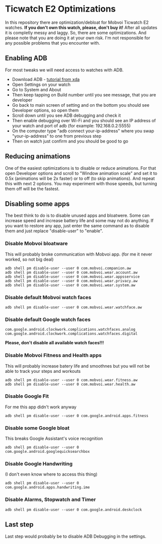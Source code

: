 # Ticwatch E2 Optimizations
In this repository there are optimization/debloat for Mobvoi Ticwatch E2 watches. **If you don't own this watch, please, don't buy it!** After all updates it is completly messy and laggy. So, there are some optimizations. And please note that you are doing it at your own risk. I'm not responsible for any possible problems that you encounter with.

## Enabling ADB
For most tweaks we will need access to watches with ADB.
- Download ADB - [tutorial from xda](https://www.xda-developers.com/install-adb-windows-macos-linux/)
- Open Settings on your watch
- Go to System and About
- Then keep tapping on Build number until you see message, that you are developer
- Go back to main screen of setting and on the bottom you should see Developer options, so open them
- Scroll down until you see ADB debugging and check it
- Then enable debugging over Wi-Fi and you should see an IP address of your watch and port of adb (for example: 192.168.0.2:5555)
- On the computer type "adb connect your-ip-address" where you swap "your-ip-address" to one from previous step
- Then on watch just confirm and you should be good to go

## Reducing animations
One of the easiest optimizations is to disable or reduce animations. For that open Developer options and scroll to "Window animation scale" and set it to 0.5x (animations will be 2x faster) or to off (to skip animations). And repeat this with next 2 options. You may experiment with those speeds, but turning them off will be the fastest.

## Disabling some apps
The best think to do is to disable unused apps and bloatwere. Some can increase speed and increase battery life and some may not do anything.
If you want to restore any app, just enter the same command as to disable them and just replace "disable-user" to "enable".

### Disable Mobvoi bloatware
This will probably broke communication with Mobvoi app. (for me it never worked, so not big deal)
```
adb shell pm disable-user --user 0 com.mobvoi.companion.aw
adb shell pm disable-user --user 0 com.mobvoi.wear.account.aw
adb shell pm disable-user --user 0 com.mobvoi.wear.appsservice
adb shell pm disable-user --user 0 com.mobvoi.wear.privacy.aw
adb shell pm disable-user --user 0 com.mobvoi.wear.system.aw
```

### Disable default Mobvoi watch faces
```
adb shell pm disable-user --user 0 com.mobvoi.wear.watchface.aw
```

### Disable default Google watch faces
```
com.google.android.clockwork.complications.watchfaces.analog
com.google.android.clockwork.complications.watchfaces.digital
```
**Please, don't disable all available watch faces!!!**

### Disable Mobvoi Fitness and Health apps
This will probably increase batery life and smoothnes but you will not be able to track your steps and workouts
```
adb shell pm disable-user --user 0 com.mobvoi.wear.fitness.aw
adb shell pm disable-user --user 0 com.mobvoi.wear.health.aw
```

### Disable Google Fit
For me this app didn't work anyway
```
adb shell pm disable-user --user 0 com.google.android.apps.fitness
```

### Disable some Google bloat
This breaks Google Assistant's voice recognition
```
adb shell pm disable-user --user 0 com.google.android.googlequicksearchbox
```

### Disable Google Handwriting
(I don't even know where to access this thing)
```
adb shell pm disable-user --user 0 com.google.android.apps.handwriting.ime
```

### Disable Alarms, Stopwatch and Timer
```
adb shell pm disable-user --user 0 com.google.android.deskclock
```

## Last step
Last step would probably be to disable ADB Debugging in the settings.